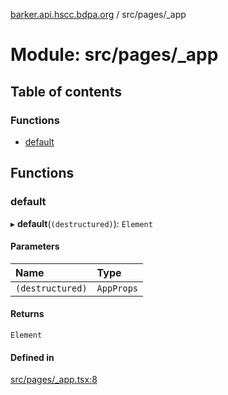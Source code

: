[barker.api.hscc.bdpa.org][1] / src/pages/\_app

# Module: src/pages/\_app

## Table of contents

### Functions

- [default][2]

## Functions

### default

▸ **default**(`(destructured)`): `Element`

#### Parameters

| Name             | Type       |
| :--------------- | :--------- |
| `(destructured)` | `AppProps` |

#### Returns

`Element`

#### Defined in

[src/pages/\_app.tsx:8][3]

[1]: ../README.md
[2]: src_pages__app.md#default
[3]:
  https://github.com/nhscc/barker.api.hscc.bdpa.org/blob/86fb7f5/src/pages/_app.tsx#L8
